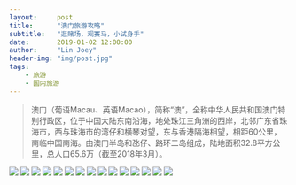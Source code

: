 ```yaml
---
layout:     post
title:      "澳门旅游攻略"
subtitle:   "逛赌场，观赛马，小试身手"
date:       2019-01-02 12:00:00
author:     "Lin Joey"
header-img: "img/post.jpg"
tags:
    - 旅游
    - 国内旅游
---
```

>澳门（葡语Macau、英语Macao），简称“澳”，全称中华人民共和国澳门特别行政区，位于中国大陆东南沿海，地处珠江三角洲的西岸，北邻广东省珠海市，西与珠海市的湾仔和横琴对望，东与香港隔海相望，相距60公里，南临中国南海。由澳门半岛和氹仔、路环二岛组成，陆地面积32.8平方公里，总人口65.6万（截至2018年3月）。

![](https://linjoey-image.oss-cn-beijing.aliyuncs.com/我是驴友-澳门旅游攻略_页面_01.jpg)
![](https://linjoey-image.oss-cn-beijing.aliyuncs.com/我是驴友-澳门旅游攻略_页面_02.jpg)
![](https://linjoey-image.oss-cn-beijing.aliyuncs.com/我是驴友-澳门旅游攻略_页面_03.jpg)
![](https://linjoey-image.oss-cn-beijing.aliyuncs.com/我是驴友-澳门旅游攻略_页面_04.jpg)
![](https://linjoey-image.oss-cn-beijing.aliyuncs.com/我是驴友-澳门旅游攻略_页面_05.jpg)
![](https://linjoey-image.oss-cn-beijing.aliyuncs.com/我是驴友-澳门旅游攻略_页面_06.jpg)
![](https://linjoey-image.oss-cn-beijing.aliyuncs.com/我是驴友-澳门旅游攻略_页面_07.jpg)
![](https://linjoey-image.oss-cn-beijing.aliyuncs.com/我是驴友-澳门旅游攻略_页面_08.jpg)
![](https://linjoey-image.oss-cn-beijing.aliyuncs.com/我是驴友-澳门旅游攻略_页面_09.jpg)
![](https://linjoey-image.oss-cn-beijing.aliyuncs.com/我是驴友-澳门旅游攻略_页面_10.jpg)
![](https://linjoey-image.oss-cn-beijing.aliyuncs.com/我是驴友-澳门旅游攻略_页面_11.jpg)
![](https://linjoey-image.oss-cn-beijing.aliyuncs.com/我是驴友-澳门旅游攻略_页面_12.jpg)
![](https://linjoey-image.oss-cn-beijing.aliyuncs.com/我是驴友-澳门旅游攻略_页面_13.jpg)
![](https://linjoey-image.oss-cn-beijing.aliyuncs.com/我是驴友-澳门旅游攻略_页面_14.jpg)
![](https://linjoey-image.oss-cn-beijing.aliyuncs.com/我是驴友-澳门旅游攻略_页面_15.jpg)
